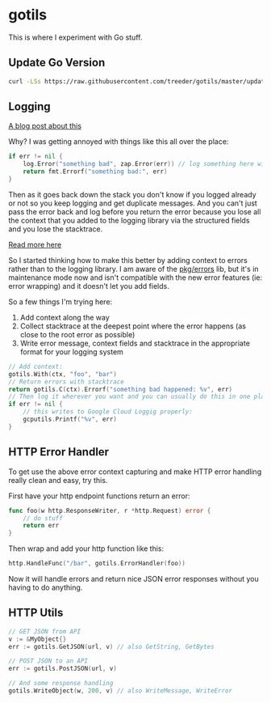 # gotils

This is where I experiment with Go stuff.

## Update Go Version

```sh
curl -LSs https://raw.githubusercontent.com/treeder/gotils/master/update.sh | bash
```

## Logging

[A blog post about this](https://betterprogramming.pub/fun-or-not-with-golang-errors-26b2b0e231c5)

Why? I was getting annoyed with things like this all over the place:

```go
if err != nil {
    log.Error("something bad", zap.Error(err)) // log something here with your favorite logging library
    return fmt.Errorf("something bad:", err)
}
```

Then as it goes back down the stack you don't know if you logged already or not so you keep logging and get duplicate messages. And you can't just pass the error back and log before you return the error because you lose all the context
that you added to the logging library via the structured fields and you lose the stacktrace. 

[Read more here](https://github.com/treeder/gotils/issues/2)

So I started thinking how to make this better by adding context to errors rather than to the logging library. I
am aware of the [pkg/errors](https://github.com/pkg/errors) lib, but it's in maintenance mode now and isn't compatible
with the new error features (ie: error wrapping) and it doesn't let you add fields.

So a few things I'm trying here:

1. Add context along the way
1. Collect stacktrace at the deepest point where the error happens (as close to the root error as possible)
1. Write error message, context fields and stacktrace in the appropriate format for your logging system

```go
// Add context:
gotils.With(ctx, "foo", "bar")
// Return errors with stacktrace
return gotils.C(ctx).Errorf("something bad happened: %v", err)
// Then log it wherever you want and you can usually do this in one place
if err != nil {
    // this writes to Google Cloud Loggig properly:
    gcputils.Printf("%v", err)
}
```

## HTTP Error Handler

To get use the above error context capturing and make HTTP error handling really clean and easy, try this.

First have your http endpoint functions return an error:

```go
func foo(w http.ResponseWriter, r *http.Request) error {
    // do stuff
    return err
}
```

Then wrap and add your http function like this:

```go
http.HandleFunc("/bar", gotils.ErrorHandler(foo))
```

Now it will handle errors and return nice JSON error responses without you having to do anything.

## HTTP Utils

```go
// GET JSON from API
v := &MyObject{}
err := gotils.GetJSON(url, v) // also GetString, GetBytes

// POST JSON to an API
err := gotils.PostJSON(url, v)

// And some response handling
gotils.WriteObject(w, 200, v) // also WriteMessage, WriteError
```
